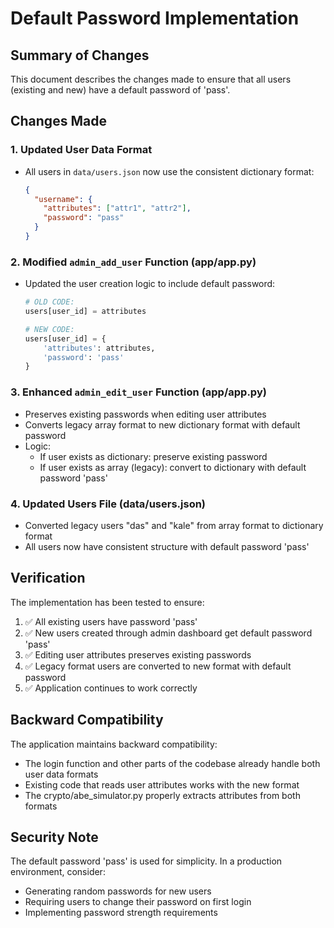 # Default Password Implementation

## Summary of Changes

This document describes the changes made to ensure that all users (existing and new) have a default password of 'pass'.

## Changes Made

### 1. Updated User Data Format
- All users in `data/users.json` now use the consistent dictionary format:
  ```json
  {
    "username": {
      "attributes": ["attr1", "attr2"],
      "password": "pass"
    }
  }
  ```

### 2. Modified `admin_add_user` Function (app/app.py)
- Updated the user creation logic to include default password:
  ```python
  # OLD CODE:
  users[user_id] = attributes
  
  # NEW CODE:
  users[user_id] = {
      'attributes': attributes,
      'password': 'pass'
  }
  ```

### 3. Enhanced `admin_edit_user` Function (app/app.py)
- Preserves existing passwords when editing user attributes
- Converts legacy array format to new dictionary format with default password
- Logic:
  - If user exists as dictionary: preserve existing password
  - If user exists as array (legacy): convert to dictionary with default password 'pass'

### 4. Updated Users File (data/users.json)
- Converted legacy users "das" and "kale" from array format to dictionary format
- All users now have consistent structure with default password 'pass'

## Verification

The implementation has been tested to ensure:
1. ✅ All existing users have password 'pass'
2. ✅ New users created through admin dashboard get default password 'pass'
3. ✅ Editing user attributes preserves existing passwords
4. ✅ Legacy format users are converted to new format with default password
5. ✅ Application continues to work correctly

## Backward Compatibility

The application maintains backward compatibility:
- The login function and other parts of the codebase already handle both user data formats
- Existing code that reads user attributes works with the new format
- The crypto/abe_simulator.py properly extracts attributes from both formats

## Security Note

The default password 'pass' is used for simplicity. In a production environment, consider:
- Generating random passwords for new users
- Requiring users to change their password on first login
- Implementing password strength requirements
